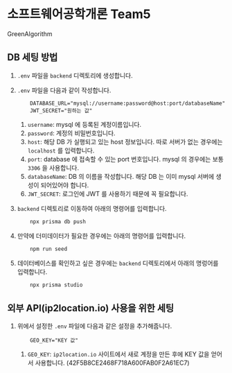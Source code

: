 # 소프트웨어공학개론 Team5
GreenAlgorithm

## DB 세팅 방법

1. `.env` 파일을 `backend` 디렉토리에 생성합니다.
2. `.env` 파일을 다음과 같이 작성합니다.
    ```
        DATABASE_URL="mysql://username:password@host:port/databaseName"
        JWT_SECRET="원하는 값"
    ```
    1. `username`: mysql 에 등록된 계정이름입니다.
    2. `password`: 계정의 비밀번호입니다.
    3. `host`: 해당 DB 가 실행되고 있는 host 정보입니다. 따로 서버가 없는 경우에는 `localhost` 를 입력합니다.
    4. `port`: database 에 접속할 수 있는 port 번호입니다. mysql 의 경우에는 보통 `3306` 을 사용합니다.
    5. `databaseName`: DB 의 이름을 작성합니다. 해당 DB 는 이미 mysql 서버에 생성이 되어있어야 합니다. 
    6. `JWT_SECRET`: 로그인에 JWT 를 사용하기 때문에 꼭 필요합니다. 

3. `backend` 디렉토리로 이동하여 아래의 명령어를 입력합니다.
    ```bash
        npx prisma db push
    ```

4. 만약에 더미데이터가 필요한 경우에는 아래의 명령어를 입력합니다.
    ```bash
        npm run seed
    ```

5. 데이터베이스를 확인하고 싶은 경우에는 `backend` 디렉토리에서 아래의 명렁어를 입력합니다.
    ```bash
        npx prisma studio
    ```

## 외부 API(ip2location.io) 사용을 위한 세팅

1. 위에서 설정한 `.env` 파일에 다음과 같은 설정을 추가해줍니다. 
    ```
        GEO_KEY="KEY 값"
    ```
    1. `GEO_KEY`: `ip2location.io` 사이트에서 새로 계정을 만든 후에 KEY 값을 얻어서 사용합니다. (42F5B8CE2468F718A600FAB0F2A61EC7)